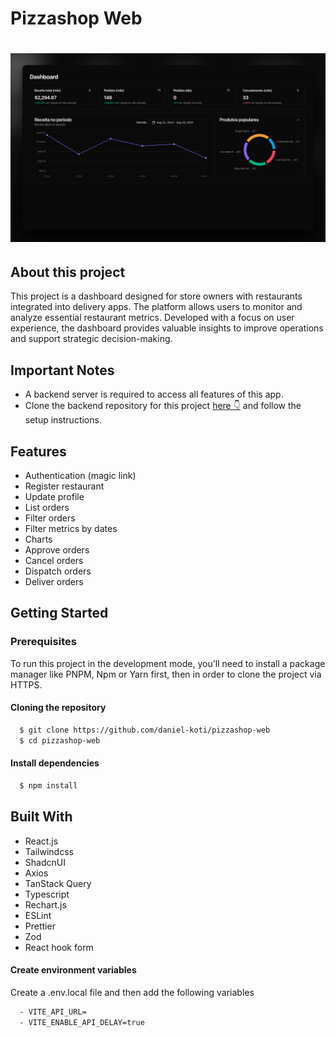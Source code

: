 # Pizzashop Web

<h1 align="center">
  <img alt="Screenshot" src=".github/print.png" />
</h1>

## About this project

This project is a dashboard designed for store owners with restaurants integrated into delivery apps. The platform allows users to monitor and analyze essential restaurant metrics. Developed with a focus on user experience, the dashboard provides valuable insights to improve operations and support strategic decision-making.

## Important Notes

- A backend server is required to access all features of this app.
- Clone the backend repository for this project [here 👇](https://github.com/rocketseat-education/pizzashop-api) and follow the setup instructions.

## Features 
- Authentication (magic link)
- Register restaurant
- Update profile
- List orders
- Filter orders
- Filter metrics by dates
- Charts
- Approve orders
- Cancel orders
- Dispatch orders
- Deliver orders

## Getting Started

### Prerequisites

To run this project in the development mode, you'll need to install a package manager like PNPM, Npm or Yarn first, then in order to clone the project via HTTPS.

#### Cloning the repository

```bash
  $ git clone https://github.com/daniel-koti/pizzashop-web
  $ cd pizzashop-web
```

#### Install dependencies

```bash
  $ npm install
```

## Built With
- React.js
- Tailwindcss
- ShadcnUI
- Axios
- TanStack Query
- Typescript
- Rechart.js
- ESLint
- Prettier
- Zod
- React hook form

#### Create environment variables

Create a .env.local file and then add the following variables

```bash
  - VITE_API_URL=
  - VITE_ENABLE_API_DELAY=true
```